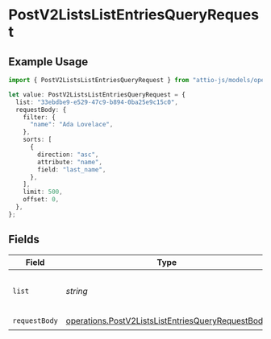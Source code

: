 # PostV2ListsListEntriesQueryRequest

## Example Usage

```typescript
import { PostV2ListsListEntriesQueryRequest } from "attio-js/models/operations/postv2listslistentriesquery.js";

let value: PostV2ListsListEntriesQueryRequest = {
  list: "33ebdbe9-e529-47c9-b894-0ba25e9c15c0",
  requestBody: {
    filter: {
      "name": "Ada Lovelace",
    },
    sorts: [
      {
        direction: "asc",
        attribute: "name",
        field: "last_name",
      },
    ],
    limit: 500,
    offset: 0,
  },
};
```

## Fields

| Field                                                                                                                  | Type                                                                                                                   | Required                                                                                                               | Description                                                                                                            | Example                                                                                                                |
| ---------------------------------------------------------------------------------------------------------------------- | ---------------------------------------------------------------------------------------------------------------------- | ---------------------------------------------------------------------------------------------------------------------- | ---------------------------------------------------------------------------------------------------------------------- | ---------------------------------------------------------------------------------------------------------------------- |
| `list`                                                                                                                 | *string*                                                                                                               | :heavy_check_mark:                                                                                                     | N/A                                                                                                                    | 33ebdbe9-e529-47c9-b894-0ba25e9c15c0                                                                                   |
| `requestBody`                                                                                                          | [operations.PostV2ListsListEntriesQueryRequestBody](../../models/operations/postv2listslistentriesqueryrequestbody.md) | :heavy_check_mark:                                                                                                     | N/A                                                                                                                    |                                                                                                                        |